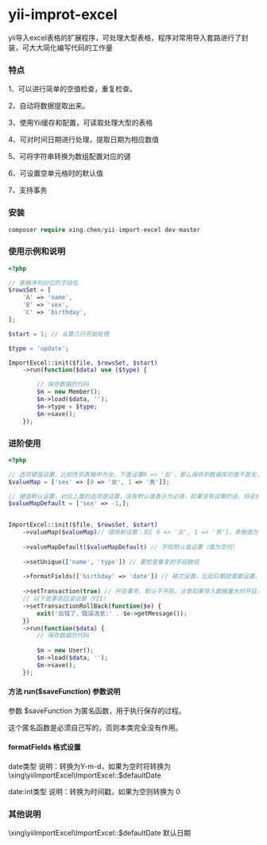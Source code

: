 # yii-improt-excel
yii导入excel表格的扩展程序，可处理大型表格，程序对常用导入套路进行了封装，可大大简化编写代码的工作量

### 特点
1、可以进行简单的空值检查，重复检查。

2、自动将数据提取出来。

3、使用Yii缓存和配置，可读取处理大型的表格

4、可对时间日期进行处理，提取日期为相应数值

5、可将字符串转换为数组配置对应的键

6、可设置空单元格时的默认值

7、支持事务


### 安装
```php
composer require xing.chen/yii-import-excel dev-master
```

### 使用示例和说明
```php
<?php

// 表格序列对应的字段名
$rowsSet = [
    'A' => 'name',
    'B' => 'sex',
    'C' => 'birthday',
];

$start = 1; // 从第几行开始处理

$type = 'update';

ImportExcel::init($file, $rowsSet, $start)
    ->run(function($data) use ($type) {

        // 保存数据的代码
        $m = new Member();
        $m->load($data, '');
        $m->type = $type;
        $m->save();
    });
```

### 进阶使用
```php
<?php

// 选项键值设置，比如性别表格中为女，下面设置0 => '女'，那么保存到数据库的值不是女，而是0（取键名）
$valueMap = ['sex' => [0 => '女', 1 => '男']];

// 键值默认设置，对应上面的选项值设置，没有默认值表示为必填，如果没有设置的话，将会抛出错误
$valueMapDefault = ['sex' => -1,];


ImportExcel::init($file, $rowsSet, $start)
    ->valueMap($valueMap)// 值映射设置：如[ 0 => '女', 1 => '男']，表格值为男时，实际值将被转换为1，为女时，转为0。以上都不是时，如果没有默认值设置，则抛出错误
    
    ->valueMapDefault($valueMapDefault) // 字段默认值设置（值为空时）
    
    ->setUnique(['name', 'type']) // 要检查重复的字段数组
    
    ->formatFields(['birthday' => 'date']) // 格式设置，比如日期就需要设置，否则读取到值会有问题
    
    ->setTransaction(true) // 开启事务，默认不开启，注意如果导入数据量大时开启事务可能会造锁死
    // 以下是事务回滚设置（YII）
    ->setTransactionRollBack(function($e) {
        exit('出错了，错误消息:' . $e->getMessage());
    })
    ->run(function($data) {
        // 保存数据的代码
        
        $m = new User();
        $m->load($data, '');
        $m->save();
    });
```

#### 方法 run($saveFunction) 参数说明
参数 $saveFunction 为匿名函数，用于执行保存的过程。

这个匿名函数是必须自己写的，否则本类完全没有作用。

#### formatFields 格式设置
date类型 说明：转换为Y-m-d，如果为空时将转换为 \xing\yiiImportExcel\ImportExcel::$defaultDate

date:int类型 说明：转换为时间戳，如果为空则转换为 0


### 其他说明
\xing\yiiImportExcel\ImportExcel::$defaultDate  默认日期